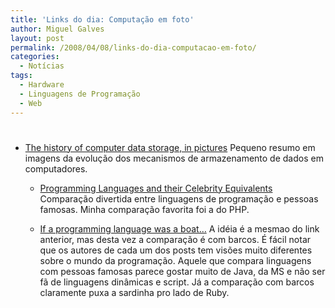 ```yaml
---
title: 'Links do dia: Computação em foto'
author: Miguel Galves
layout: post
permalink: /2008/04/08/links-do-dia-computacao-em-foto/
categories:
  - Notícias
tags:
  - Hardware
  - Linguagens de Programação
  - Web
---
```

# 

*   [The history of computer data storage, in pictures][1] Pequeno resumo em imagens da evolução dos mecanismos de armazenamento de dados em computadores. 
    *   [Programming Languages and their Celebrity Equivalents][2] Comparação divertida entre linguagens de programação e pessoas famosas. Minha comparação favorita foi a do PHP.
    
    *   [If a programming language was a boat…][3] A idéia é a mesmao do link anterior, mas desta vez a comparação é com barcos. É fácil notar que os autores de cada um dos posts tem visões muito diferentes sobre o mundo da programação. Aquele que compara linguagens com pessoas famosas parece gostar muito de Java, da MS e não ser fã de linguagens dinâmicas e script. Já a comparação com barcos claramente puxa a sardinha pro lado de Ruby.

 [1]: http://royal.pingdom.com/?p=274
 [2]: http://www.brandnoo.com/2008/04/07/programming-languages-and-their-celebrity-equivalents/ "Permanent Link to Programming Languages and their Celebrity Equivalents"
 [3]: http://compsci.ca/blog/if-a-programming-language-was-a-boat/ "Permanent Link to "